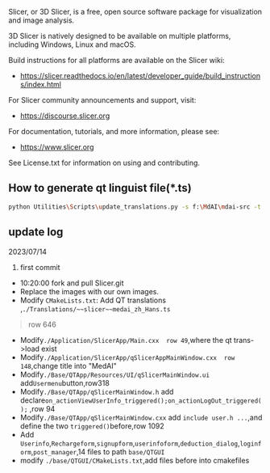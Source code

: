Slicer, or 3D Slicer, is a free, open source software package for visualization and
image analysis.

3D Slicer is natively designed to be available on multiple platforms,
including Windows, Linux and macOS.

Build instructions for all platforms are available on the Slicer wiki:
- https://slicer.readthedocs.io/en/latest/developer_guide/build_instructions/index.html

For Slicer community announcements and support, visit:
- https://discourse.slicer.org

For documentation, tutorials, and more information, please see:
- https://www.slicer.org

See License.txt for information on using and contributing.
## How to generate qt linguist file(\*.ts)
```bash
python Utilities\Scripts\update_translations.py -s f:\MdAI\mdai-src -t Modules\Scripted\LanguageTools\Resources\ -l zh-CN -r -v --lupdate D:\Programs\Qt\6.3.0\msvc2019_64\bin\lupdate.exe
```

## update log

2023/07/14
1. first commit
- 10:20:00 fork and pull Slicer.git
- Replace the images with our own images.
- Modify `CMakeLists.txt`: Add QT translations ,`./Translations/~~slicer~~medai_zh_Hans.ts`
> row 646
- Modify`./Application/SlicerApp/Main.cxx  row 49`,where the qt trans->load exist
- Modify`./Application/SlicerApp/qSlicerAppMainWindow.cxx  row 148`,change title into "MedAI"
- Modify`./Base/QTApp/Resources/UI/qSlicerMainWindow.ui` add`Usermenu`button,row318
- Modify`./Base/QTApp/qSlicerMainWindow.h` add declare`on_actionViewUserInfo_triggered();on_actionLogOut_triggered();` ,row 94
- Modify`./Base/QTApp/qSlicerMainWindow.cxx` add `include user.h ...`,and define the two `triggered()`before,row 1092
- Add `Userinfo`,`Rechargeform`,`signupform`,`userinfoform`,`deduction_dialog`,`loginform`,`post_manager`,14 files to path `base/QTGUI`
- modify `./base/QTGUI/CMakeLists.txt`,add files before into cmakefiles
